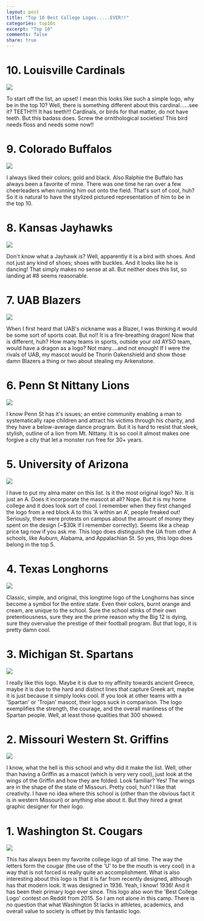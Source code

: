 ```yaml
---
layout: post
title: "Top 10 Best College Logos.....EVER!!"
categories: top10s
excerpt: "Top 10"
comments: false
share: true
---
```




# 10. Louisville Cardinals

![](http://content.sportslogos.net/logos/32/734/full/4672_louisville_cardinals-primary-2007.png)



To start off the list, an upset! I mean this looks like such a simple logo, why be in the top 10? Well, there is something different about this cardinal......see it? TEETH!!!! It has teeth!!! Cardinals, or birds for that matter, do not have teeth. But this badass does. Screw the ornithological societies! This bird needs floss and needs some now!! 
 
 
# 9. Colorado Buffalos

![](http://content.sportslogos.net/logos/30/647/full/7489.png)



I always liked their colors; gold and black. Also Ralphie the Buffalo has always been a favorite of mine. There was one time he ran over a few cheerleaders when running him out onto the field. That's sort of cool, huh? So it is natural to have the stylized pictured representation of him to be in the top 10.

# 8. Kansas Jayhawks


![](https://upload.wikimedia.org/wikipedia/en/4/4c/University_of_Kansas_Jayhawk_logo.svg)


Don't know what a Jayhawk is? Well, apparently it is a bird with shoes. And not just any kind of shoes; shoes with buckles. And it looks like he is dancing! That simply makes no sense at all. But neither does this list, so landing at #8 seems reasonable. 


# 7. UAB Blazers

![](https://upload.wikimedia.org/wikipedia/en/thumb/d/d5/UAB_Blazers_Logo.svg/656px-UAB_Blazers_Logo.svg.png)

When I first heard that UAB's nickname was a Blazer, I was thinking it would be some sort of sports coat. But no!! It is a fire-breathing dragon! Now that is different, huh? How many teams in sports, outside your old AYSO team, would have a dragon as a logo? Not many....and not enough! If I were the rivals of UAB, my mascot would be Thorin Oakenshield and show those damn Blazers a thing or two about stealing my Arkenstone.


# 6. Penn St Nittany Lions

![](http://onwardstate.com/wp-content/uploads/2014/11/101-500x340.)

I know Penn St has it's issues; an entire community enabling a man to systematically rape children and attract his victims through his charity, and they have a below-average dance program. But it is hard to resist that sleek, stylish, outline of a lion from Mt. Nittany. It is so cool it almost makes one forgive a city that let a monster run free for 30+ years. 

# 5. University of Arizona


![](https://s-media-cache-ak0.pinimg.com/originals/f2/1f/f1/f21ff1abbd746bfbeddad28086a3f6e6.jpg)

I have to put my alma mater on this list. Is it the most original logo? No. It is just an A. Does it incorporate the mascot at all? Nope. But it is my home college and it does look sort of cool. I remember when they first changed the logo from a red block A to this 'A within an A', people freaked out! Seriously, there were protests on campus about the amount of money they spent on the design (~$30k if I remember correctly). Seems like a cheap price tag now if you ask me. This logo does distinguish the UA from other A schools, like Auburn, Alabama, and Appalachian St. So yes, this logo does belong in the top 5. 


# 4. Texas Longhorns

![](https://s-media-cache-ak0.pinimg.com/originals/cb/70/4a/cb704a22af324dfa4aad3b561398ee32.jpg)

Classic, simple, and original, this longtime logo of the Longhorns has since become a symbol for the entire state. Even their colors, burnt orange and cream, are unique to the school. Sure the school stinks of their own pretentiousness, sure they are the prime reason why the Big 12 is dying, sure they overvalue the prestige of their football program. But that logo, it is pretty damn cool.


# 3. Michigan St. Spartans

![](https://s-media-cache-ak0.pinimg.com/564x/45/6f/e7/456fe7c340babf0c8ab33d37c611e891.jpg)

I really like this logo. Maybe it is due to my affinity towards ancient Greece, maybe it is due to the hard and distinct lines that capture Greek art, maybe it is just because it simply looks cool. If you look at other teams with a 'Spartan' or 'Trojan' mascot, their logos suck in comparison. The logo exemplifies the strength, the courage, and the overall manliness of the Spartan people. Well, at least those qualities that 300 showed. 


# 2. Missouri Western St. Griffins

![](https://www.missouriwestern.edu/prmarketing/wp-content/uploads/sites/279/2017/01/MWSUlogo.png)

I know, what the hell is this school and why did it make the list. Well, other than having a Griffin as a mascot (which is very very cool), just look at the wings of the Griffin and how they are folded. Look familiar? Yes! The wings are in the shape of the state of Missouri. Pretty cool, huh? I like that creativity. I have no idea where this school is (other than the obvious fact it is in western Missouri) or anything else about it. But they hired a great graphic designer for their logo.

# 1. Washington St. Cougars

![](http://content.sportslogos.net/logos/35/905/full/2724.png)



This has always been my favorite college logo of all time. The way the letters form the cougar (the use of the 'U' to be the mouth is very cool) in a way that is not forced is really quite an accomplishment. What is also interesting about this logo is that it is far from recently designed, although has that modern look. It was designed in 1936. Yeah, I know! 1936! And it has been their primary logo ever since. This logo also won the 'Best College Logo' contest on Reddit from 2015. So I am not alone in this camp. There is no question that what Washington St lacks in athletes, academics, and overall value to society is offset by this fantastic logo. 







